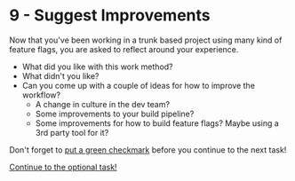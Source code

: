 # 9 - Suggest Improvements
Now that you've been working in a trunk based project using many kind of feature flags, you are asked to reflect around your experience.

- What did you like with this work method?
- What didn't you like?
- Can you come up with a couple of ideas for how to improve the workflow?
	- A change in culture in the dev team?
	- Some improvements to your build pipeline?
	- Some improvements for how to build feature flags? Maybe using a 3rd party tool for it?

Don't forget to [put a green checkmark](README.md) before you continue to the next task!

[Continue to the optional task!](10-implement-suggestions.md)
